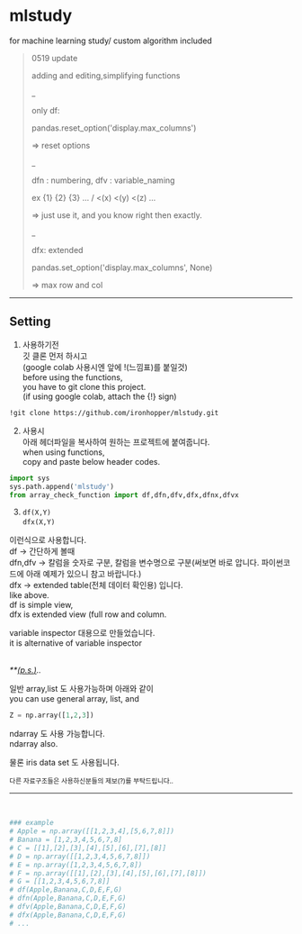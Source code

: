 <!--body.special ul > li:first-child > ul > li {
  list-style-type: square;
}

list-style-type: square, disc, circle, etc... -->

# mlstudy
for machine learning study/ custom algorithm included


>0519 update
>
>adding and editing,simplifying functions
>
>_
>
>only df:
>
>pandas.reset_option('display.max_columns')
>
>=> reset options
>
>_
>
>dfn : numbering, dfv : variable_naming
>
> ex {1} {2} {3} ... /  <(x) <(y) <(z) ...
>
>=> just use it, and you know right then exactly.
>
>_
>
>dfx: extended
>
>pandas.set_option('display.max_columns', None)
>
>=> max row and col
>


<hr>

## Setting

1. 사용하기전 <br>
깃 클론 먼저 하시고 <br>
(google colab 사용시엔 앞에 !(느낌표)를 붙일것) <br>
 before using the functions, <br>
 you have to git clone this project. <br>
 (if using google colab, attach the {!} sign) <br>
 
`!git clone https://github.com/ironhopper/mlstudy.git`

2. 사용시 <br>
아래 헤더파일을 복사하여 원하는 프로젝트에 붙여줍니다. <br>
when using functions, <br>
copy and paste below header codes. <br>

```python
import sys
sys.path.append('mlstudy')
from array_check_function import df,dfn,dfv,dfx,dfnx,dfvx
```

3.  `df(X,Y)`   <br>
    `dfx(X,Y)`  <br>
               
                
이런식으로 사용합니다. <br>
df -> 간단하게 볼때 <br>
dfn,dfv -> 칼럼을 숫자로 구분, 칼럼을 변수명으로 구분(써보면 바로 압니다. 파이썬코드에 아래 예제가 있으니 참고 바랍니다.) <br>
dfx -> extended table(전체 데이터 확인용) 입니다. <br>
like above. <br>
df is simple view, <br>
dfx is extended view (full row and column. <br>

variable inspector 대용으로 만들었습니다. <br>
it is alternative of variable inspector <br><br>


<i>**<u>(<i>p.s.</i>)</u>..</i>
<!--    * 
      + PS -->

일반 array,list 도 사용가능하며 아래와 같이 <br>
you can use general array, list, and <br>

```python
Z = np.array([1,2,3])
```
ndarray 도 사용 가능합니다. <br>
ndarray also. <br>

물론 iris data set 도 사용됩니다.

<sub>다른 자료구조들은 사용하신분들의 제보(?)를 부탁드립니다..</sub>

<hr>

<br>

```python
### example
# Apple = np.array([[1,2,3,4],[5,6,7,8]])
# Banana = [1,2,3,4,5,6,7,8]
# C = [[1],[2],[3],[4],[5],[6],[7],[8]]
# D = np.array([[1,2,3,4,5,6,7,8]])
# E = np.array([1,2,3,4,5,6,7,8])
# F = np.array([[1],[2],[3],[4],[5],[6],[7],[8]])
# G = [[1,2,3,4,5,6,7,8]]
# df(Apple,Banana,C,D,E,F,G)
# dfn(Apple,Banana,C,D,E,F,G)
# dfv(Apple,Banana,C,D,E,F,G)
# dfx(Apple,Banana,C,D,E,F,G)
# ...
```
